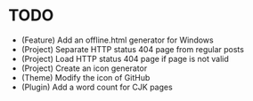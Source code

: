 # TODO

* (Feature) Add an offline.html generator for Windows
* (Project) Separate HTTP status 404 page from regular posts
* (Project) Load HTTP status 404 page if page is not valid
* (Project) Create an icon generator
* (Theme) Modify the icon of GitHub
* (Plugin) Add a word count for CJK pages
